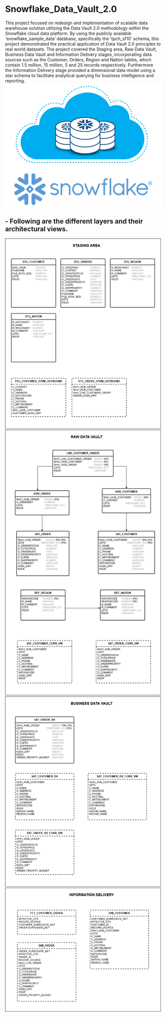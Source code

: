 # Snowflake_Data_Vault_2.0

This project focused on redesign and implementation of scalable data warehouse solution utilizing the Data Vault 2.0 methodology within the Snowflake cloud data platform. By using the publicly available ‘snowflake_sample_data’ database, specifically the ‘tpch_sf10’ schema, this project demonstrated the practical application of Data Vault 2.0 principles to real world datasets. The project covered the Staging area, Raw Data Vault, Business Data Vault and Information Delivery stages, incorporating data sources such as the Customer, Orders, Region and Nation tables, which contain 1.5 million, 15 million, 5 and 25 records respectively. Furthermore the Information Delivery stage provided a dimensional data model using a star schema to
facilitate analytical querying for business intelligence and reporting.
![alt text](https://github.com/NuwanKeshara/Snowflake_Data_Vault_2.0/blob/main/cloud%20db.png?raw=true)

## - Following are the different layers and their architectural views.
![alt text](https://github.com/NuwanKeshara/Snowflake_Data_Vault_2.0/blob/main/Architecture%20Diagrams/Architecture-Staging%20Area.drawio.png?raw=true)
![alt text](https://github.com/NuwanKeshara/Snowflake_Data_Vault_2.0/blob/main/Architecture%20Diagrams/Architecture-Raw%20Data%20Vault.drawio.png?raw=true)
![alt text](https://github.com/NuwanKeshara/Snowflake_Data_Vault_2.0/blob/main/Architecture%20Diagrams/Architecture-Business%20Data%20Vault.drawio.png?raw=true)
![alt text](https://github.com/NuwanKeshara/Snowflake_Data_Vault_2.0/blob/main/Architecture%20Diagrams/Architecture-Information%20Delivery.drawio.png?raw=true)
